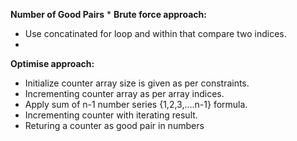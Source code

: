 **Number of Good Pairs**
*
**Brute force approach:**
* Use concatinated for loop and within that compare two indices.
*
**Optimise approach:**
* Initialize counter array size is given as per constraints.
* Incrementing counter array as per array indices.
* Apply sum of n-1 number series {1,2,3,....n-1} formula.
* Incrementing counter with iterating result.
* Returing a counter as good pair in numbers